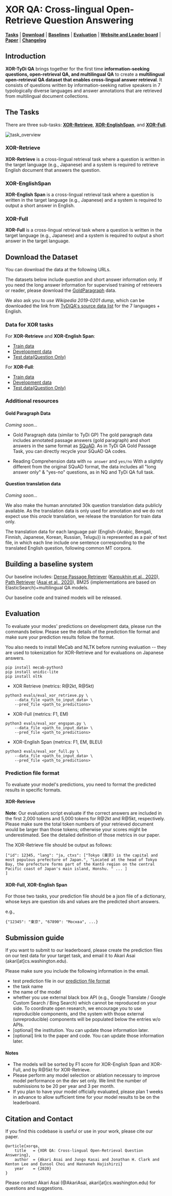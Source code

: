 # XOR QA: Cross-lingual Open-Retrieve Question Answering

[**Tasks**](#the-tasks) | [**Download**](#download-the-dataset) |
[**Baselines**](#building-a-baseline-system) | [**Evaluation**](#evaluation) |
[**Website and Leader board**](https://nlp.cs.washington.edu/xorqa/) |
[**Paper**](https://arxiv.org/abs/2010.11856) | [**Changelog**](CHANGELOG.md)

## Introduction
**XOR-TyDi QA** brings together for the first time **information-seeking questions, open-retrieval QA, and multilingual QA** to create a **multilingual open-retrieval QA dataset that enables cross-lingual answer retrieval**. It consists of questions written by information-seeking native speakers in 7 typologically diverse languages and answer annotations that are retrieved from multilingual document collections. 

## The Tasks
There are three sub-tasks: [**XOR-Retrieve**](##XOR-Retrieve), [**XOR-EnglishSpan**](##XOR-EnglishSpan), and [**XOR-Full**](#XOR-Full).


![task_overview](figs/baseline_and_task_overview.jpg)

### XOR-Retrieve
**XOR-Retrieve** is a cross-lingual retrieval task where a question is written in the target language (e.g., Japanese) and a system is required to retrieve English document that answers the question.

### XOR-EnglishSpan
**XOR-English Span** is a cross-lingual retrieval task where a question is written in the target language (e.g., Japanese) and a system is required to output a short answer in English. 


### XOR-Full
**XOR-Full** is a cross-lingual retrieval task where a question is written in the target language (e.g., Japanese) and a system is required to output a short answer in the target language.


## Download the Dataset
You can download the data at the following URLs. 

The datasets below include question and short answer information only. If you need the long answer information for supervised training of retrievers or reader, please download the [GoldParagraph](##gold-paragraph-data) data. 

We also ask you to *use Wikipedia 2019-0201 dump*, which can be downloaded the link from [TyDiQA's source data list](https://github.com/google-research-datasets/tydiqa/blob/master/README.md#source-data) for the 7 languages + English.

### Data for **XOR** tasks
For **XOR-Retrieve** and **XOR-English Span**:
- [Train data](https://nlp.cs.washington.edu/xorqa/XORQA_site/data/xor_train_retrieve_eng_span.jsonl)
- [Development data](https://nlp.cs.washington.edu/xorqa/XORQA_site/data/xor_dev_retrieve_eng_span.jsonl)
- [Test data(Question Only)](https://nlp.cs.washington.edu/xorqa/XORQA_site/data/xor_test_retrieve_eng_span_q_only.jsonl)


For **XOR-Full**:
- [Train data](https://nlp.cs.washington.edu/xorqa/XORQA_site/data/xor_train_full.jsonl)
- [Development data](https://nlp.cs.washington.edu/xorqa/XORQA_site/data/xor_dev_full.jsonl)
- [Test data(Question Only)](https://nlp.cs.washington.edu/xorqa/XORQA_site/data/xor_test_full_q_only.jsonl)

### Additional resources
#### Gold Paragraph Data
*Coming soon...*
- Gold Paragraph data (similar to TyDi GP)
The gold paragraph data includes annotated passage answers (gold paragraph) and short answers in the same format as [SQuAD](https://rajpurkar.github.io/SQuAD-explorer/). As in TyDi QA Gold Passage Task, you can directly recycle your SQuAD QA codes. 

- Reading Comprehension data with `no answer` and `yes/no`
With a slightly different from the original SQuAD format, the data includes all "long answer only" & "yes-no" questions, as in NQ and TyDi QA full task. 


#### Question translation data
*Coming soon...*

We also make the human annotated 30k question translation data publicly available. As the translation data is only used for annotation and we do not expect use this *oracle* translation, we release the translation for train data only. 

The translation data for each language pair (English-{Arabic, Bengali, Finnish, Japanese, Korean, Russian, Telugu}) is represented as a pair of text file, in which each line include one sentence corresponding to the translated English question, following common MT corpora.


## Building a baseline system
Our baseline includes: [Dense Passage Retriever](https://github.com/facebookresearch/DPR) ([Karpukhin et al., 2020](https://arxiv.org/abs/2004.04906)), [Path Retriever](https://github.com/AkariAsai/learning_to_retrieve_reasoning_paths) ([Asai et al., 2020](https://arxiv.org/abs/1911.10470)), BM25 (implementations are based on ElasticSearch)+multilingual QA models.

Our baseline code and trained models will be released.

## Evaluation
To evaluate your modes' predictions on development data, please run the commands below. Please see the details of the prediction file format and make sure your prediction results follow the format. 

You also needs to install MeCab and NLTK before running evaluation -- they are used to tokenization for XOR-Retrieve and for evaluations on Japanese answers. 

```
pip install mecab-python3
pip install unidic-lite
pip install nltk
```

- XOR Retrieve (metrics: R@2kt, R@5kt)
```
python3 evals/eval_xor_retrieve.py \
    --data_file <path_to_input_data> \
    --pred_file <path_to_predictions>
```

- XOR-Full (metrics: F1, EM)
```
python3 evals/eval_xor_engspan.py \
    --data_file <path_to_input_data> \
    --pred_file <path_to_predictions>
```

- XOR-English Span (metrics: F1, EM, BLEU)

```
python3 evals/eval_xor_full.py \
    --data_file <path_to_input_data> \
    --pred_file <path_to_predictions>
```

### Prediction file format
To evaluate your model's predictions, you need to format the predicted results in specific formats. 

#### XOR-Retrieve
**Note**: Our evaluation script evaluate if the correct answers are included in the first 2,000 tokens and 5,000 tokens for R@2kt and R@5kt, respectively. Please make sure the total token numbers of your retrieved document would be larger than those tokens; otherwise your scores might be underestimated. See the detailed definition of those metrics in our paper. 

The XOR-Retrieve file should be output as follows:

```
["id": 12345, "lang": "ja, ctxs": ["Tokyo (東京) is the capital and most populous prefecture of Japan.", "Located at the head of Tokyo Bay, the prefecture forms part of the Kantō region on the central Pacific coast of Japan's main island, Honshu. " ... ]
]
```

#### XOR-Full, XOR-English Span
For those two tasks, your prediction file should be a json file of a dictionary, whose keys are question ids and values are the predicted short answers. 

e.g.,
```
{"12345": "東京", "67890": "Москва", ...}
```


## Submission guide
If you want to submit to our leaderboard, please create the prediction files on our test data for your target task, and email it to Akari Asai (akari[at]cs.washington.edu). 

Please make sure you include the following information in the email. 

- test prediction file in our [prediction file format](#prediction-file-format)
- the task name 
- the name of the model
- whether you use external black box API (e.g., Google Translate / Google Custom Search / Bing Search) which cannot be reproduced on your side. To coordinate open research, we encourage you to use reproducible components, and the system with those external (unreproducible) components will be populated below the entries w/o APIs. 
- [optional] the institution. You can update those information later. 
- [optional] link to the paper and code. You can update those information later. 


#### Notes
- The models will be sorted by F1 score for XOR-English Span and XOR-Full, and by R@5kt for XOR-Retrieve.
- Please perform any model selection or ablation necessary to improve model performance on the dev set only. We limit the number of submissions to be 20 per year and 3 per month.
- If you plan to have your model officially evaluated, please plan 1 weeks in advance to allow sufficient time for your model results to be on the leaderboard. 



## Citation and Contact
If you find this codebase is useful or use in your work, please cite our paper.

```
@article{xorqa,
    title   = {XOR QA: Cross-lingual Open-Retrieval Question Answering},
    author  = {Akari Asai and Jungo Kasai and Jonathan H. Clark and Kenton Lee and Eunsol Choi and Hannaneh Hajishirzi}
    year    = {2020}
}
```

Please contact Akari Asai (@AkariAsai, akari[at]cs.washington.edu) for questions and suggestions.